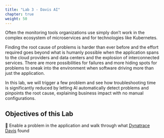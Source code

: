 ```yaml
---
title: "Lab 3 - Davis AI"
chapter: true
weight: 50
---
```


Often the monitoring tools organizations use simply don’t work in the complex ecosystem of microservices and for technologies like Kubernetes.

Finding the root cause of problems is harder than ever before and the effort required goes beyond what is humanly possible when the application spans to the cloud providers and data centers and the explosion of interconnected services. There are more possibilities for failures and more hiding spots for problems to sneak into the environment when software driving more than just the application.

In this lab, we will trigger a few problem and see how troubleshooting time is significantly reduced by letting AI automatically detect problems and pinpoints the root cause, explaining business impact with no manual configurations.

## Objectives of this Lab

🔷 Enable a problem in the application and walk through what <a href="https://www.dynatrace.com/platform/artificial-intelligence/" target="_blank">Dynatrace Davis</a> found

